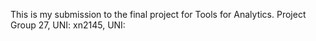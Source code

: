 This is my submission to the final project for Tools for Analytics.
Project Group 27,
UNI: xn2145, UNI: 
